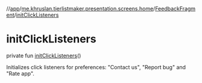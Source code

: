 //[app](../../../index.md)/[me.khruslan.tierlistmaker.presentation.screens.home](../index.md)/[FeedbackFragment](index.md)/[initClickListeners](init-click-listeners.md)

# initClickListeners

private fun [initClickListeners](init-click-listeners.md)()

Initializes click listeners for preferences: &quot;Contact us&quot;, &quot;Report bug&quot; and &quot;Rate app&quot;.
